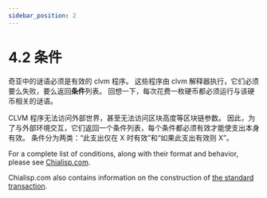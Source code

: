 ```yaml
---
sidebar_position: 2
---
```


# 4.2 条件

奇亚中的谜语必须是有效的 clvm 程序。 这些程序由 clvm 解释器执行，它们必须要么失败，要么返回**条件**列表。 回想一下，每次花费一枚硬币都必须运行与该硬币相关的谜语。

CLVM 程序无法访问外部世界，甚至无法访问区块高度等区块链参数。 因此，为了与外部环境交互，它们返回一个条件列表，每个条件都必须有效才能使支出本身有效。 条件分为两类：“此支出仅在 X 时有效”和“如果此支出有效则 X”。

For a complete list of conditions, along with their format and behavior, please see [Chialisp.com](https://chialisp.com/docs/coins_spends_and_wallets#conditions 'Conditions in Chialisp').

Chialisp.com also contains information on the construction of [the standard transaction](https://chialisp.com/docs/standard_transaction).
